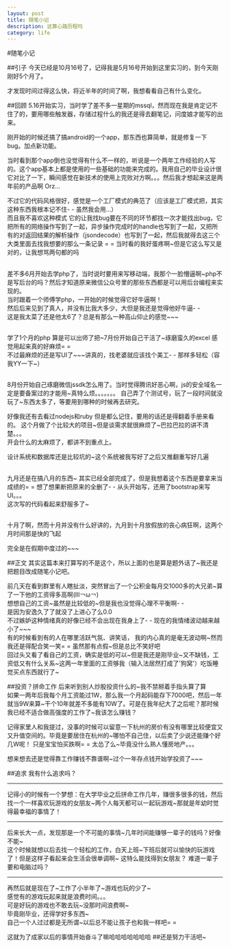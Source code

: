 ```yaml
---
layout: post
title: 随笔小记
description: 这算心路历程吗
category: life
---
```

#随笔小记

##引子
今天已经是10月16号了，记得我是5月16号开始到这里实习的，到今天刚刚好5个月了。

才发现时间过得这么快，将近半年的时间了啊，我想看看自己有什么变化。

##回顾
5.16开始实习，当时学了差不多一星期的mssql，然而现在我是肯定记不住了的，要用哪些触发器，存储过程什么的我还是得去翻笔记，问度娘才能写的出来。  

刚开始的时候还搞了搞android的一个app，那东西也算简单，就是修复一下bug。加点新功能。  

当时看到那个app倒也没觉得有什么不一样的，听说是一个两年工作经验的人写的。这个app基本上都是使用的一些基础的功能来完成的。我用自己的毕业设计很它对比了一下，瞬间感觉在新技术的使用上完败对方啊。。。然后我才想起来这是两年前的产品啊 Orz...

 不过它的代码风格很好，感觉是一个工厂模式的典范了（应该是工厂模式把，其实这种东西我根本记不住- - 虽然我会用...）  
而且我不喜欢这种模式 它的让我找bug要在不同的环节都找一次才能找出bug，它把所有的网络操作写到了一起，异步操作完成时的handle也写到了一起，又把所有的对返回结果的解析操作（jsondecode）也写到了一起，然后我就得去这三个大类里面去找我想要的那么一条记录 = = 当时看的我好蛋疼啊~但是它这么写又是对的，让我想骂两句都的吗  
##
差不多6月开始去学php了，当时说时要用来写移动端，我那个一脸懵逼啊~php不是写后台的吗？然后才知道原来微信公众号里的那些东西都是可以用后台编程来实现的。  
当时跟着一个师傅学php，一开始的时候觉得它好牛逼啊！  
然后后来见到了真人，并没有比我大多少，大但是我还是觉得他好牛逼- -  
这是我太菜了还是他太6了？总是有那么一种高山仰止的感觉~~~
##
学了1个月的php 算是可以出师了把~7月份开始自己干活了~琢磨蛮久的excel 感觉用起来真的好麻烦= =  
不过最麻烦的还是写UI了~~~讲真的，找老婆就应该找个美工- - 那样多轻松（容我YY一下~）  

##
8月份开始自己琢磨微信jssdk怎么用了。当时觉得腾讯好恶心啊，js的安全域名一定是要备案过的才能用~真特么烦。。。。。。。 自己弄了个测试号，玩了一段时间就没玩了~东西太多了，等要用到哪种的时候再去研究。  

好像我还有去看过nodejs和ruby 但是都么记住，要用的话还是得翻着手册来看的。
这个月做了个比较大的项目~但是谈需求就很麻烦了~巴拉巴拉的讲不清楚。。。  
开会什么的太麻烦了，都讲不到重点上。  
  

设计系统和数据库还是比较坑的~这个系统被我写好了之后又推翻重写好几遍
## 
九月还是在搞八月的东西~  其实已经全部完成了，但是我想着这个东西是要拿来当成绩的= = 想了想果断把原来的全删了- - 从头开始写，还用了bootstrap来写UI。。。  
这次写的代码看起来舒服多了~  
##
十月了啊，然而十月并没有什么好讲的，九月到十月放假放的丧心病狂啊，这两个月时间那是快的飞起  

完全是在假期中度过的~~~

##正文
其实这篇本来打算写的不是这个，所以上面的也是算是题外话了~我还是把题目改成随笔小记吧。

前几天在看到群里有人瞎扯淡，突然冒出了一个公积金每月交1000多的大兄弟~算了一下他的工资得多高啊(lll￢ω￢)   
想想自己的工资~虽然是比较低的~但是我也没觉得心理不平衡啊- -  
是因为安逸久了了就没了上进心了么0.0  
不过嫉妒这种情绪真的好像已经不会出现在我身上了- - 现在的我情绪波动越来越小了~~~  
有的时候看到有的人在哪里活跃气氛、讲笑话， 我的内心真的是毫无波动啊~然而我还是得配合笑一笑= =   虽然那有点假~但是总比不笑好吧  
回过头又看了看自己的工资，确实是低的可以~但是我还是刚毕业~又不缺钱，工资低又有什么关系~这两一年里面的工资够我（输入法居然打成了'狗窝'）吃饭睡觉买点东西就行了~  

##投资？拼命工作
后来听到别人炒股投资什么的~我不禁掰着手指头算了算  
如果一两年后我每个月工资能过1W，那么我一个月起码能存下7000吧，然后一年就当9W来算~干个10年就差不多能有10W了。可是在我年纪大了之后呢？那时候我已经不适合做高强度的工作了~我该怎么赚钱？  

记得家里人和我提过，没事的时候可以留意一下杭州的房价有没有哪里比较便宜又又升值空间的。毕竟是要居住在杭州的~哪怕不自己住，以后卖了少说还能赚个好几W呢！  只是宝宝怕买跌啊= = 太怂了么~毕竟没什么熟人懂房地产。。。  

想来想去还是觉得靠工作赚钱不靠谱啊~过个一年存点钱开始学投资了~~~  

##追求
我有什么追求吗？  
***
记得小的时候有一个梦想：在大学毕业之后拼命工作几年，赚很多很多的钱，然后找一个一样喜欢玩游戏的女朋友~两个人每天都可以一起玩游戏~那就是年幼时觉得最幸福的事情了！  

***
后来长大一点，发现那是一个不可能的事情~几年时间能赚够一辈子的钱吗？好像不能~  
这个时候就想以后去找一个轻松的工作，白天上班~下班后就可以愉快的玩游戏了！但是这样子看起来会生活会很单调啊~   这特么能找得到女朋友？  难道一辈子要和电脑过吗？  
***
再然后就是现在了~工作了小半年了~游戏也玩的少了~  
感觉有的游戏玩起来就是浪费时间。。。  
可是好玩的游戏也不敢去玩~没那时间浪费啊~  
毕竟刚毕业，还得学好多东西~  
自己一个人过过都是无所谓~以后总不能让孩子也和我一样吧= =   

这就为了成家以后的事情开始奋斗了嘛哈哈哈哈哈哈哈
##还是努力干活吧~